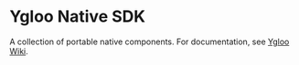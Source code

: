 Ygloo Native SDK
================
A collection of portable native components. For documentation, see [Ygloo Wiki](https://github.com/yahoo/ygloo/wiki).
